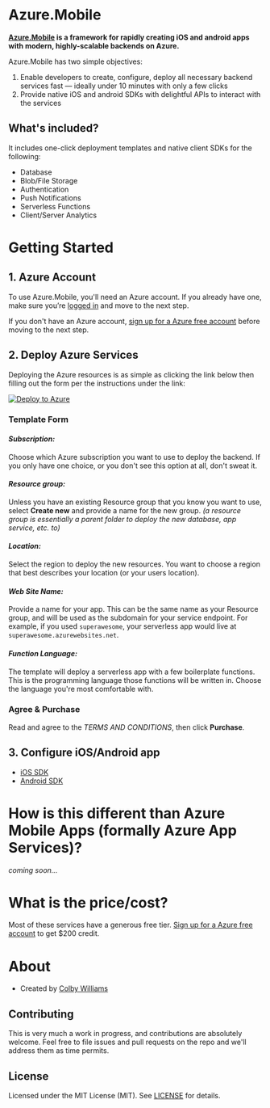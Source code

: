 # Azure.Mobile

**[Azure.Mobile](https://aka.ms/mobile) is a framework for rapidly creating iOS and android apps with modern, highly-scalable backends on Azure.**

Azure.Mobile has two simple objectives:

1. Enable developers to create, configure, deploy all necessary backend services fast — ideally under 10 minutes with only a few clicks
2. Provide native iOS and android SDKs with delightful APIs to interact with the services


## What's included?

It includes one-click deployment templates and native client SDKs for the following:

- Database
- Blob/File Storage
- Authentication
- Push Notifications
- Serverless Functions
- Client/Server Analytics



# Getting Started

## 1. Azure Account

To use Azure.Mobile, you'll need an Azure account.  If you already have one, make sure you’re [logged in](https://portal.azure.com) and move to the next step.

If you don't have an Azure account, [sign up for a Azure free account][azure-free] before moving to the next step.


## 2. Deploy Azure Services

Deploying the Azure resources is as simple as clicking the link below then filling out the form per the instructions under the link:

[![Deploy to Azure][azure-deploy-button]][azure-deploy]


### Template Form

#### _Subscription:_
Choose which Azure subscription you want to use to deploy the backend.  If you only have one choice, or you don't see this option at all, don't sweat it.

#### _Resource group:_
Unless you have an existing Resource group that you know you want to use, select __Create new__ and provide a name for the new group.  _(a resource group is essentially a parent folder to deploy the new database, app service, etc. to)_

#### _Location:_
Select the region to deploy the new resources. You want to choose a region that best describes your location (or your users location).

#### _Web Site Name:_
Provide a name for your app.  This can be the same name as your Resource group, and will be used as the subdomain for your service endpoint.  For example, if you used `superawesome`, your serverless app would live at `superawesome.azurewebsites.net`.

#### _Function Language:_
The template will deploy a serverless app with a few boilerplate functions.  This is the programming language those functions will be written in.  Choose the language you're most comfortable with.


### Agree & Purchase

Read and agree to the _TERMS AND CONDITIONS_, then click **Purchase**.


## 3. Configure iOS/Android app


- [iOS SDK][azure-ios]
- [Android SDK][azure-android]


# How is this different than Azure Mobile Apps (formally Azure App Services)?

_coming soon..._



# What is the price/cost?

Most of these services have a generous free tier. [Sign up for a Azure free account][azure-free] to get $200 credit.



# About

- Created by [Colby Williams](https://github.com/colbylwilliams)

## Contributing

This is very much a work in progress, and contributions are absolutely welcome.  Feel free to file issues and pull requests on the repo and we'll address them as time permits.

## License

Licensed under the MIT License (MIT). See [LICENSE](LICENSE) for details.



[azure-ios]:https://aka.ms/azureios
[azure-android]:https://aka.ms/azureandroid

[cosmos]:https://azure.microsoft.com/en-us/services/cosmos-db

[azure-deploy]:https://portal.azure.com/#create/Microsoft.Template/uri/https%3A%2F%2Fraw.githubusercontent.com%2Fcolbylwilliams%2FAzure.Mobile%2Fmaster%2Fazuredeploy.json
[azure-deploy-button]:https://azuredeploy.net/deploybutton.svg

[azure-visualize]:http://armviz.io/#/?load=https%3A%2F%2Fraw.githubusercontent.com%2FAzure%2FAzure.Mobile%2Fmaster%2Fazuredeploy.json
[azure-visualize-button]:http://armviz.io/visualizebutton.png


[azure-free]:https://azure.microsoft.com/en-us/free/
